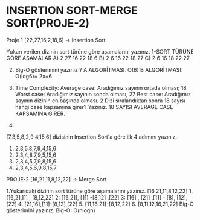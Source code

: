 # INSERTION SORT-MERGE SORT(PROJE-2)

Proje 1
[22,27,16,2,18,6] -> Insertion Sort

Yukarı verilen dizinin sort türüne göre aşamalarını yazınız.
 1-SORT TÜRÜNE GÖRE AŞAMALAR
   A) 2 27 16 22 18 6
   B) 2 6 16 22 18 27
   C) 2 6 16 18 22 27
 
2. Big-O gösterimini yazınız ?
  A ALGORİTMASI: O(6)
  B ALGORİTMASI: O(log6)= 2x=6
  
4. Time Complexity:
    Average case: Aradığımız sayının ortada olması; 18
    Worst case: Aradığımız sayının sonda olması, 27
    Best case: Aradığımız sayının dizinin en başında olması. 2
Dizi sıralandıktan sonra 18 sayısı hangi case kapsamına girer? Yazınız.
 18 SAYISI AVERAGE CASE KAPSAMINA GİRER.

5.

[7,3,5,8,2,9,4,15,6] dizisinin Insertion Sort'a göre ilk 4 adımını yazınız.
   1. 2,3,5,8,7,9,4,15,6
   2. 2,3,4,8,7,9,5,15,6
   3. 2,3,4,5,7,9,8,15,6
   4. 2,3,4,5,6,9,8,15,7
   
PROJE-2
[16,21,11,8,12,22] -> Merge Sort

1.Yukarıdaki dizinin sort türüne göre aşamalarını yazınız.
              [16,21,11,8,12,22]
           1: [16,21,11] , [8,12,22]
           2: [16,21], [11] -[8,12] ,[22]
           3: [16] , [21] ,[11] - [8], [12], [22] 
           4. [21,16],[11]-[8,12],[22]
           5. [11,16,21]-[8,12,22]
           6. [8,11,12,16,21,22]
Big-O gösterimini yazınız.
Big-O: O(nlogn)











